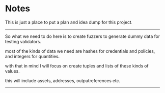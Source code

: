 # Notes

This is just a place to put a plan and idea dump for this project.

---

So what we need to do here is to create fuzzers to generate dummy data for testing validators.

most of the kinds of data we need are hashes for credentials and policies, and integers for quantities.

with that in mind I will focus on create tuples and lists of these kinds of values.

this will include assets, addresses, outputreferences etc.

---

